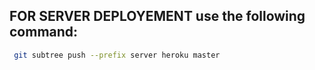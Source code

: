 ## FOR SERVER DEPLOYEMENT use the following command:

```bash
 git subtree push --prefix server heroku master
```
